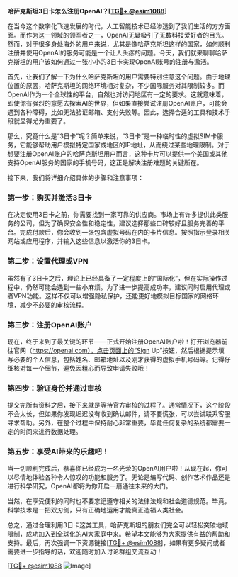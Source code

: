 **哈萨克斯坦3日卡怎么注册OpenAI？[[TG💪+ @esim1088](https://t.me/s/esim1088)]**

在当今这个数字化飞速发展的时代，人工智能技术已经渗透到了我们生活的方方面面。而作为这一领域的领军者之一，OpenAI无疑吸引了无数科技爱好者的目光。然而，对于很多身处海外的用户来说，尤其是像哈萨克斯坦这样的国家，如何顺利注册并使用OpenAI的服务可能是一个让人头疼的问题。今天，我们就来聊聊哈萨克斯坦的用户该如何通过一张小小的3日卡实现OpenAI账号的注册与激活。

首先，让我们了解一下为什么哈萨克斯坦的用户需要特别注意这个问题。由于地理位置的原因，哈萨克斯坦的网络环境相对复杂，不少国际服务对其限制较多。而OpenAI作为一个全球性的平台，自然也对访问地区有一定的要求。这就意味着，即使你有强烈的意愿去探索AI的世界，但如果直接尝试注册OpenAI账户，可能会遇到各种障碍，比如无法验证邮箱、支付失败等。因此，选择合适的工具和技术手段就显得尤为重要了。

那么，究竟什么是“3日卡”呢？简单来说，“3日卡”是一种临时性的虚拟SIM卡服务，它能够帮助用户模拟特定国家或地区的IP地址，从而绕过某些地理限制。对于想要注册OpenAI账户的哈萨克斯坦用户而言，这种卡片可以提供一个美国或其他支持OpenAI服务的国家的手机号码，这正是解决注册难题的关键所在。

接下来，我们将详细介绍具体的步骤和注意事项：

### 第一步：购买并激活3日卡

在决定使用3日卡之前，你需要找到一家可靠的供应商。市场上有许多提供此类服务的公司，但为了确保安全性和稳定性，建议选择那些口碑较好且服务完善的平台。完成付款后，你会收到一张包含虚拟号码在内的卡片信息。按照指示登录相关网站或应用程序，并输入这些信息以激活你的3日卡。

### 第二步：设置代理或VPN

虽然有了3日卡之后，理论上已经具备了一定程度上的“国际化”，但在实际操作过程中，仍然可能会遇到一些小麻烦。为了进一步提高成功率，建议同时启用代理或者VPN功能。这样不仅可以增强隐私保护，还能更好地模拟目标国家的网络环境，减少不必要的审核流程。

### 第三步：注册OpenAI账户

现在，终于来到了最关键的环节——正式开始注册OpenAI账户啦！打开浏览器前往官网（https://openai.com），点击页面上的“Sign Up”按钮，然后根据提示填写必要的个人信息，包括姓名、邮箱地址以及刚才获得的虚拟手机号码等。记得仔细核对每一个细节，避免因粗心而导致申请失败哦！

### 第四步：验证身份并通过审核

提交完所有资料之后，接下来就是等待官方审核的过程了。通常情况下，这个阶段不会太长，但如果你发现迟迟没有收到确认邮件，请不要慌张，可以尝试联系客服寻求帮助。另外，在整个过程中保持耐心非常重要，毕竟任何复杂的系统都需要一定的时间来进行数据处理。

### 第五步：享受AI带来的乐趣吧！

当一切顺利完成后，恭喜你已经成为一名光荣的OpenAI用户啦！从现在起，你可以尽情地体验各种令人惊叹的功能和服务了。无论是编写代码、创作艺术作品还是进行科学研究，OpenAI都将为你开启一扇通往未来的大门。

当然，在享受便利的同时也不要忘记遵守相关的法律法规和社会道德规范。毕竟，科学技术是一把双刃剑，只有正确地运用才能真正造福人类社会。

总之，通过合理利用3日卡这类工具，哈萨克斯坦的朋友们完全可以轻松突破地域限制，成功加入到全球化的AI大家庭中来。希望本文能够为大家提供有益的帮助和支持。最后，再次强调一下资源链接[[TG💪+ @esim1088](https://t.me/s/esim1088)]，如果有更多疑问或者需要进一步指导的话，欢迎随时加入讨论群组交流互动！

[[TG💪+ @esim1088](https://t.me/s/esim1088) ![Image](https://i.postimg.cc/4NQfJmqS/Snipaste-2025-05-13-00-14-12.png)]